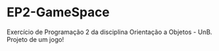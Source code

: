 # EP2-GameSpace
Exercício de Programação 2 da disciplina Orientação a Objetos - UnB. Projeto de um jogo!
